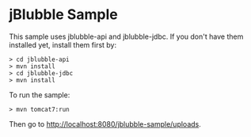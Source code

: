 # jBlubble Sample

This sample uses jblubble-api and jblubble-jdbc. If you don't have them installed yet, install them first by:

	> cd jblubble-api
	> mvn install
	> cd jblubble-jdbc
	> mvn install

To run the sample:

	> mvn tomcat7:run

Then go to [http://localhost:8080/jblubble-sample/uploads](http://localhost:8080/jblubble-sample/uploads).

